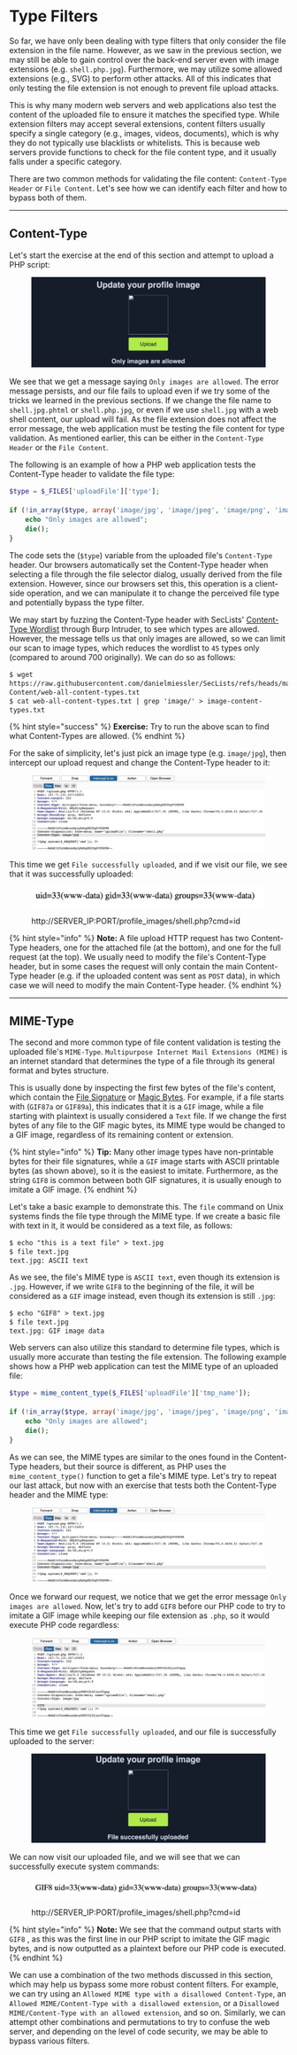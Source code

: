 # Type Filters

So far, we have only been dealing with type filters that only consider the file extension in the file name. However, as we saw in the previous section, we may still be able to gain control over the back-end server even with image extensions (e.g. `shell.php.jpg`). Furthermore, we may utilize some allowed extensions (e.g., SVG) to perform other attacks. All of this indicates that only testing the file extension is not enough to prevent file upload attacks.

This is why many modern web servers and web applications also test the content of the uploaded file to ensure it matches the specified type. While extension filters may accept several extensions, content filters usually specify a single category (e.g., images, videos, documents), which is why they do not typically use blacklists or whitelists. This is because web servers provide functions to check for the file content type, and it usually falls under a specific category.

There are two common methods for validating the file content: `Content-Type Header` or `File Content`. Let's see how we can identify each filter and how to bypass both of them.

***

## Content-Type

Let's start the exercise at the end of this section and attempt to upload a PHP script:

<figure><img src="../../../../.gitbook/assets/image (2) (1) (1) (1) (1) (1) (1) (1) (1) (1) (1) (1) (1) (1) (1) (1) (1) (1) (1) (1) (1) (1) (1) (1) (1) (1) (1) (1) (1) (1) (1) (1) (1) (1) (1) (1) (1) (1) (1) (1) (1) (1) (1) (1) (1) (1) (1) (1) (1) (1).png" alt=""><figcaption></figcaption></figure>

We see that we get a message saying `Only images are allowed`. The error message persists, and our file fails to upload even if we try some of the tricks we learned in the previous sections. If we change the file name to `shell.jpg.phtml` or `shell.php.jpg`, or even if we use `shell.jpg` with a web shell content, our upload will fail. As the file extension does not affect the error message, the web application must be testing the file content for type validation. As mentioned earlier, this can be either in the `Content-Type Header` or the `File Content`.

The following is an example of how a PHP web application tests the Content-Type header to validate the file type:

```php
$type = $_FILES['uploadFile']['type'];

if (!in_array($type, array('image/jpg', 'image/jpeg', 'image/png', 'image/gif'))) {
    echo "Only images are allowed";
    die();
}
```

The code sets the (`$type`) variable from the uploaded file's `Content-Type` header. Our browsers automatically set the Content-Type header when selecting a file through the file selector dialog, usually derived from the file extension. However, since our browsers set this, this operation is a client-side operation, and we can manipulate it to change the perceived file type and potentially bypass the type filter.

We may start by fuzzing the Content-Type header with SecLists' [Content-Type Wordlist](https://github.com/danielmiessler/SecLists/blob/master/Discovery/Web-Content/web-all-content-types.txt) through Burp Intruder, to see which types are allowed. However, the message tells us that only images are allowed, so we can limit our scan to image types, which reduces the wordlist to `45` types only (compared to around 700 originally). We can do so as follows:

```shell-session
$ wget https://raw.githubusercontent.com/danielmiessler/SecLists/refs/heads/master/Discovery/Web-Content/web-all-content-types.txt
$ cat web-all-content-types.txt | grep 'image/' > image-content-types.txt
```

{% hint style="success" %}
**Exercise:** Try to run the above scan to find what Content-Types are allowed.
{% endhint %}

For the sake of simplicity, let's just pick an image type (e.g. `image/jpg`), then intercept our upload request and change the Content-Type header to it:

<figure><img src="../../../../.gitbook/assets/image (1) (1) (1) (1) (1) (1) (1) (1) (1) (1) (1) (1) (1) (1) (1) (1) (1) (1) (1) (1) (1) (1) (1) (1) (1) (1) (1) (1) (1) (1) (1) (1) (1) (1) (1) (1) (1) (1) (1) (1) (1) (1) (1) (1) (1) (1) (1) (1) (1) (1) (1) (1) (1) (1) (1) (1) (1) (1) (1) (1) ( (3).png" alt=""><figcaption></figcaption></figure>

This time we get `File successfully uploaded`, and if we visit our file, we see that it was successfully uploaded:

<figure><img src="../../../../.gitbook/assets/image (2) (1) (1) (1) (1) (1) (1) (1) (1) (1) (1) (1) (1) (1) (1) (1) (1) (1) (1) (1) (1) (1) (1) (1) (1) (1) (1) (1) (1) (1) (1) (1) (1) (1) (1) (1) (1) (1) (1) (1) (1) (1) (1) (1) (1) (1) (1) (1) (1) (1) (1).png" alt=""><figcaption><p>http://SERVER_IP:PORT/profile_images/shell.php?cmd=id</p></figcaption></figure>

{% hint style="info" %}
**Note:** A file upload HTTP request has two Content-Type headers, one for the attached file (at the bottom), and one for the full request (at the top). We usually need to modify the file's Content-Type header, but in some cases the request will only contain the main Content-Type header (e.g. if the uploaded content was sent as `POST` data), in which case we will need to modify the main Content-Type header.
{% endhint %}

***

## MIME-Type

The second and more common type of file content validation is testing the uploaded file's `MIME-Type`. `Multipurpose Internet Mail Extensions (MIME)` is an internet standard that determines the type of a file through its general format and bytes structure.

This is usually done by inspecting the first few bytes of the file's content, which contain the [File Signature](https://en.wikipedia.org/wiki/List_of_file_signatures) or [Magic Bytes](https://web.archive.org/web/20240522030920/https://opensource.apple.com/source/file/file-23/file/magic/magic.mime). For example, if a file starts with (`GIF87a` or `GIF89a`), this indicates that it is a `GIF` image, while a file starting with plaintext is usually considered a `Text` file. If we change the first bytes of any file to the GIF magic bytes, its MIME type would be changed to a GIF image, regardless of its remaining content or extension.

{% hint style="info" %}
**Tip:** Many other image types have non-printable bytes for their file signatures, while a `GIF` image starts with ASCII printable bytes (as shown above), so it is the easiest to imitate. Furthermore, as the string `GIF8` is common between both GIF signatures, it is usually enough to imitate a GIF image.
{% endhint %}

Let's take a basic example to demonstrate this. The `file` command on Unix systems finds the file type through the MIME type. If we create a basic file with text in it, it would be considered as a text file, as follows:

```shell-session
$ echo "this is a text file" > text.jpg 
$ file text.jpg 
text.jpg: ASCII text
```

As we see, the file's MIME type is `ASCII text`, even though its extension is `.jpg`. However, if we write `GIF8` to the beginning of the file, it will be considered as a `GIF` image instead, even though its extension is still `.jpg`:

```shell-session
$ echo "GIF8" > text.jpg 
$ file text.jpg
text.jpg: GIF image data
```

Web servers can also utilize this standard to determine file types, which is usually more accurate than testing the file extension. The following example shows how a PHP web application can test the MIME type of an uploaded file:

```php
$type = mime_content_type($_FILES['uploadFile']['tmp_name']);

if (!in_array($type, array('image/jpg', 'image/jpeg', 'image/png', 'image/gif'))) {
    echo "Only images are allowed";
    die();
}
```

As we can see, the MIME types are similar to the ones found in the Content-Type headers, but their source is different, as PHP uses the `mime_content_type()` function to get a file's MIME type. Let's try to repeat our last attack, but now with an exercise that tests both the Content-Type header and the MIME type:

<figure><img src="../../../../.gitbook/assets/image (3) (1) (1) (1) (1) (1) (1) (1) (1) (1) (1) (1) (1) (1) (1) (1) (1) (1) (1) (1) (1) (1) (1) (1) (1) (1) (1) (1) (1) (1) (1) (1) (1) (1) (1) (1).png" alt=""><figcaption></figcaption></figure>

Once we forward our request, we notice that we get the error message `Only images are allowed`. Now, let's try to add `GIF8` before our PHP code to try to imitate a GIF image while keeping our file extension as `.php`, so it would execute PHP code regardless:

<figure><img src="../../../../.gitbook/assets/image (4) (1) (1) (1) (1) (1) (1) (1) (1) (1) (1) (1) (1) (1) (1) (1) (1) (1) (1) (1) (1) (1) (1) (1) (1).png" alt=""><figcaption></figcaption></figure>

This time we get `File successfully uploaded`, and our file is successfully uploaded to the server:

<figure><img src="../../../../.gitbook/assets/image (5) (1) (1) (1) (1) (1) (1) (1) (1) (1) (1) (1) (1) (1) (1) (1) (1).png" alt=""><figcaption></figcaption></figure>

We can now visit our uploaded file, and we will see that we can successfully execute system commands:

<figure><img src="../../../../.gitbook/assets/image (6) (1) (1) (1) (1) (1) (1) (1) (1) (1) (1) (1) (1).png" alt=""><figcaption><p>http://SERVER_IP:PORT/profile_images/shell.php?cmd=id</p></figcaption></figure>

{% hint style="info" %}
**Note:** We see that the command output starts with `GIF8` , as this was the first line in our PHP script to imitate the GIF magic bytes, and is now outputted as a plaintext before our PHP code is executed.
{% endhint %}

We can use a combination of the two methods discussed in this section, which may help us bypass some more robust content filters. For example, we can try using an `Allowed MIME type with a disallowed Content-Type`, an `Allowed MIME/Content-Type with a disallowed extension`, or a `Disallowed MIME/Content-Type with an allowed extension`, and so on. Similarly, we can attempt other combinations and permutations to try to confuse the web server, and depending on the level of code security, we may be able to bypass various filters.
